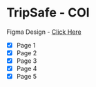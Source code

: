 # TripSafe - COI

Figma Design - [Click Here](https://www.figma.com/design/qHJtz5d5vlbv3nzi6dMcgS/TripSafe---COI?node-id=1-390&node-type=frame&t=oVOIZs01JOhW1p1a-0)

- [x] Page 1
- [x] Page 2
- [x] Page 3
- [x] Page 4
- [x] Page 5
